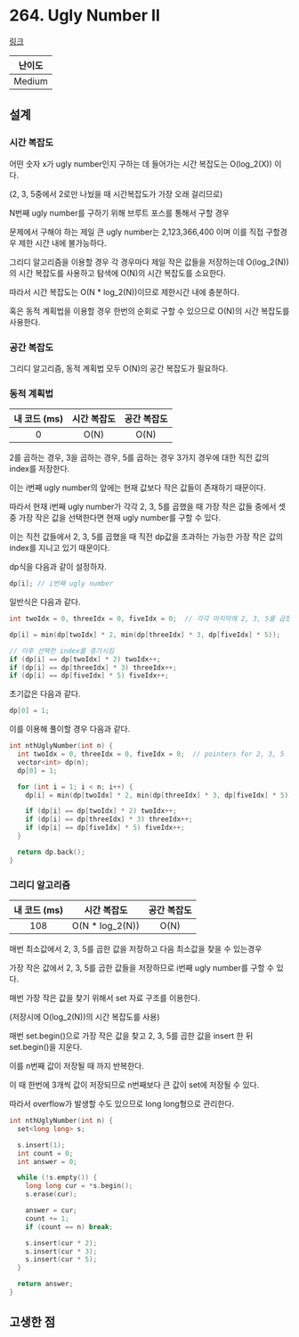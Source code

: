 # 264. Ugly Number II

[링크](https://leetcode.com/problems/ugly-number-ii/)

| 난이도 |
| :----: |
| Medium |

## 설계

### 시간 복잡도

어떤 숫자 x가 ugly number인지 구하는 데 들어가는 시간 복잡도는 O(log_2(X)) 이다.

(2, 3, 5중에서 2로만 나눴을 때 시간복잡도가 가장 오래 걸리므로)

N번째 ugly number를 구하기 위해 브루트 포스를 통해서 구할 경우

문제에서 구해야 하는 제일 큰 ugly number는 2,123,366,400 이며 이를 직접 구할경우 제한 시간 내에 불가능하다.

그리디 알고리즘을 이용할 경우 각 경우마다 제일 작은 값들을 저장하는데 O(log_2(N))의 시간 복잡도를 사용하고 탐색에 O(N)의 시간 복잡도를 소요한다.

따라서 시간 복잡도는 O(N \* log_2(N))이므로 제한시간 내에 충분하다.

혹은 동적 계획법을 이용할 경우 한번의 순회로 구할 수 있으므로 O(N)의 시간 복잡도를 사용한다.

### 공간 복잡도

그리디 알고리즘, 동적 계획법 모두 O(N)의 공간 복잡도가 필요하다.

### 동적 계획법

| 내 코드 (ms) | 시간 복잡도 | 공간 복잡도 |
| :----------: | :---------: | :---------: |
|      0       |    O(N)     |    O(N)     |

2를 곱하는 경우, 3을 곱하는 경우, 5를 곱하는 경우 3가지 경우에 대한 직전 값의 index를 저장한다.

이는 i번째 ugly number의 앞에는 현재 값보다 작은 값들이 존재하기 때문이다.

따라서 현재 i번째 ugly number가 각각 2, 3, 5를 곱했을 때 가장 작은 값들 중에서 셋 중 가장 작은 값을 선택한다면 현재 ugly number를 구할 수 있다.

이는 직전 값들에서 2, 3, 5를 곱했을 때 직전 dp값을 초과하는 가능한 가장 작은 값의 index를 지니고 있기 때문이다.

dp식을 다음과 같이 설정하자.

```cpp
dp[i]; // i번째 ugly number
```

일반식은 다음과 같다.

```cpp
int twoIdx = 0, threeIdx = 0, fiveIdx = 0;  // 각각 마지막에 2, 3, 5를 곱했을 때 dp[i-1]보다 큰 가장 작은 값의 index

dp[i] = min(dp[twoIdx] * 2, min(dp[threeIdx] * 3, dp[fiveIdx] * 5));

// 이후 선택한 index를 증가시킴
if (dp[i] == dp[twoIdx] * 2) twoIdx++;
if (dp[i] == dp[threeIdx] * 3) threeIdx++;
if (dp[i] == dp[fiveIdx] * 5) fiveIdx++;
```

초기값은 다음과 같다.

```cpp
dp[0] = 1;
```

이를 이용해 풀이할 경우 다음과 같다.

```cpp
int nthUglyNumber(int n) {
  int twoIdx = 0, threeIdx = 0, fiveIdx = 0;  // pointers for 2, 3, 5
  vector<int> dp(n);
  dp[0] = 1;

  for (int i = 1; i < n; i++) {
    dp[i] = min(dp[twoIdx] * 2, min(dp[threeIdx] * 3, dp[fiveIdx] * 5));

    if (dp[i] == dp[twoIdx] * 2) twoIdx++;
    if (dp[i] == dp[threeIdx] * 3) threeIdx++;
    if (dp[i] == dp[fiveIdx] * 5) fiveIdx++;
  }

  return dp.back();
}
```

### 그리디 알고리즘

| 내 코드 (ms) |   시간 복잡도    | 공간 복잡도 |
| :----------: | :--------------: | :---------: |
|     108      | O(N \* log_2(N)) |    O(N)     |

매번 최소값에서 2, 3, 5를 곱한 값을 저장하고 다음 최소값을 찾을 수 있는경우

가장 작은 값에서 2, 3, 5를 곱한 값들을 저장하므로 i번째 ugly number를 구할 수 있다.

매번 가장 작은 값을 찾기 위해서 set 자료 구조를 이용한다.

(저장시에 O(log_2(N))의 시간 복잡도를 사용)

매번 set.begin()으로 가장 작은 값을 찾고 2, 3, 5를 곱한 값을 insert 한 뒤 set.begin()을 지운다.

이를 n번째 값이 저장될 때 까지 반복한다.

이 때 한번에 3개씩 값이 저장되므로 n번째보다 큰 값이 set에 저장될 수 있다.

따라서 overflow가 발생할 수도 있으므로 long long형으로 관리한다.

```cpp
int nthUglyNumber(int n) {
  set<long long> s;

  s.insert(1);
  int count = 0;
  int answer = 0;

  while (!s.empty()) {
    long long cur = *s.begin();
    s.erase(cur);

    answer = cur;
    count += 1;
    if (count == n) break;

    s.insert(cur * 2);
    s.insert(cur * 3);
    s.insert(cur * 5);
  }

  return answer;
}
```

## 고생한 점

